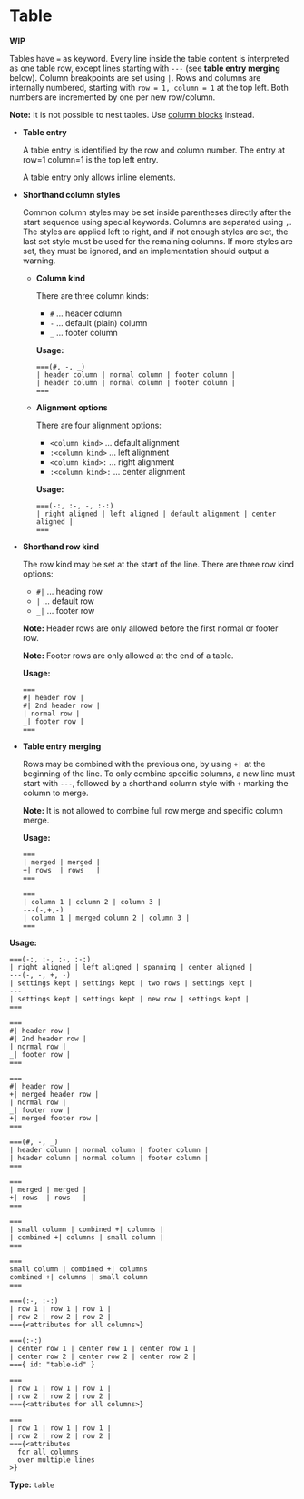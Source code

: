 # Table

**WIP**

Tables have `=` as keyword. Every line inside the table content is interpreted as one table row, except lines starting with `---` (see **table entry merging** below).
Column breakpoints are set using `|`. Rows and columns are internally numbered, starting with `row = 1, column = 1` at the top left. Both numbers are incremented by one per new row/column.

**Note:** It is not possible to nest tables. Use [column blocks](/markup/blocks/enclosed/columns/README.md) instead.

- **Table entry**

  A table entry is identified by the row and column number.
  The entry at row=1 column=1 is the top left entry.

  A table entry only allows inline elements.

- **Shorthand column styles**

  Common column styles may be set inside parentheses directly after the start sequence using special keywords. Columns are separated using `,`.
  The styles are applied left to right, and if not enough styles are set, the last set style must be used for the remaining columns.
  If more styles are set, they must be ignored, and an implementation should output a warning.

  - **Column kind**

    There are three column kinds:

    - `#` ... header column
    - `-` ... default (plain) column
    - `_` ... footer column

    **Usage:**

    ```
    ===(#, -, _)
    | header column | normal column | footer column |
    | header column | normal column | footer column |
    ===
    ```

  - **Alignment options**

    There are four alignment options:

    - `<column kind>` ... default alignment
    - `:<column kind>` ... left alignment
    - `<column kind>:` ... right alignment
    - `:<column kind>:` ... center alignment

    **Usage:**

    ```
    ===(-:, :-, -, :-:)
    | right aligned | left aligned | default alignment | center aligned |
    ===
    ```

- **Shorthand row kind**

  The row kind may be set at the start of the line.
  There are three row kind options:

  - `#|` ... heading row
  - `|` ... default row
  - `_|` ... footer row

  **Note:** Header rows are only allowed before the first normal or footer row.

  **Note:** Footer rows are only allowed at the end of a table.

  **Usage:**

  ```
  ===
  #| header row |
  #| 2nd header row |
  | normal row |
  _| footer row |
  ===
  ```

- **Table entry merging**
  
  Rows may be combined with the previous one, by using `+|` at the beginning of the line.
  To only combine specific columns, a new line must start with `---`, followed by a shorthand column style with `+` marking the column to merge.

  **Note:** It is not allowed to combine full row merge and specific column merge.

  **Usage:**

  ```
  ===
  | merged | merged |
  +| rows  | rows   |
  ===

  ===
  | column 1 | column 2 | column 3 |
  ---(-,+,-)
  | column 1 | merged column 2 | column 3 |
  ===
  ```

**Usage:**

```
===(-:, :-, :-, :-:)
| right aligned | left aligned | spanning | center aligned |
---(-, -, +, -)
| settings kept | settings kept | two rows | settings kept |
---
| settings kept | settings kept | new row | settings kept |
===

===
#| header row |
#| 2nd header row |
| normal row |
_| footer row |
===

===
#| header row |
+| merged header row |
| normal row |
_| footer row |
+| merged footer row |
===

===(#, -, _)
| header column | normal column | footer column |
| header column | normal column | footer column |
===

===
| merged | merged |
+| rows  | rows   |
===

===
| small column | combined +| columns |
| combined +| columns | small column |
===

===
small column | combined +| columns
combined +| columns | small column
===

===(:-, :-:)
| row 1 | row 1 | row 1 |
| row 2 | row 2 | row 2 |
==={<attributes for all columns>}

===(:-:)
| center row 1 | center row 1 | center row 1 |
| center row 2 | center row 2 | center row 2 |
==={ id: "table-id" }

===
| row 1 | row 1 | row 1 |
| row 2 | row 2 | row 2 |
==={<attributes for all columns>}

===
| row 1 | row 1 | row 1 |
| row 2 | row 2 | row 2 |
==={<attributes 
  for all columns
  over multiple lines
>}
```

**Type:** `table`
